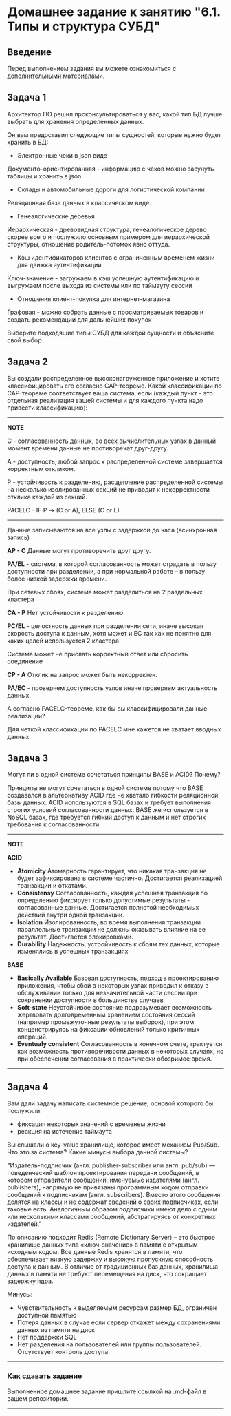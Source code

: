 # Домашнее задание к занятию "6.1. Типы и структура СУБД"

## Введение

Перед выполнением задания вы можете ознакомиться с 
[дополнительными материалами](https://github.com/netology-code/virt-homeworks/tree/virt-11/additional).

## Задача 1

Архитектор ПО решил проконсультироваться у вас, какой тип БД 
лучше выбрать для хранения определенных данных.

Он вам предоставил следующие типы сущностей, которые нужно будет хранить в БД:

- Электронные чеки в json виде

Документо-ориентированная - информацию с чеков можно засунуть таблицы и хранить в json.

- Склады и автомобильные дороги для логистической компании

Реляционная база данных в классическом виде.

- Генеалогические деревья

Иерархическая - древовидная структура, генеалогическое дерево скорее всего и послужило основным примером для иерархической структуры, отношение родитель-потомок явно оттуда.


- Кэш идентификаторов клиентов с ограниченным временем жизни для движка аутентификации

Ключ-значение - загружаем в кэш успешную аутентификацию и выгружаем
после выхода из системы или по таймауту сессии

- Отношения клиент-покупка для интернет-магазина

Графовая - можно собрать данные с просматриваемых товаров и создать рекомендации для дальнейших покупок


Выберите подходящие типы СУБД для каждой сущности и объясните свой выбор.



## Задача 2

Вы создали распределенное высоконагруженное приложение и хотите классифицировать его согласно 
CAP-теореме. Какой классификации по CAP-теореме соответствует ваша система, если 
(каждый пункт - это отдельная реализация вашей системы и для каждого пункта надо привести классификацию):

---
**NOTE**

С - согласованность данных, во всех вычислительных узлах в данный момент времени данные не противоречат друг-другу.

A - доступность, любой запрос к распределенной системе завершается корректным откликом.

P - устойчивость к разделению, расщепление распределенной системы на несколько изолированных секций не приводит к некорректности отклика каждой из секций.

PACELC - IF P -> (C or A), ELSE (C or L)

---


Данные записываются на все узлы с задержкой до часа (асинхронная запись)

**AP - C**  Данные могут противоречить друг другу.

**PA/EL** - система, в которой согласованность может страдать в пользу доступности при разделении, а при нормальной работе – в пользу более низкой задержки времени.

При сетевых сбоях, система может разделиться на 2 раздельных кластера

**CA - P** Нет устойчивости к разделению.

**PС/EL** - целостность данных при разделении сети, иначе высокая скорость доступа к данным, хотя может и EC так как не понятно для каких целей используется 2 кластера

Система может не прислать корректный ответ или сбросить соединение

**CP - A** Отклик на запрос может быть некорректен.

**PA/EC** - проверяем доступность узлов иначе проверяем актуальность данных. 

А согласно PACELC-теореме, как бы вы классифицировали данные реализации?


Для четкой классификации по PACELC мне кажется не хватает вводных данных.

## Задача 3

Могут ли в одной системе сочетаться принципы BASE и ACID? Почему?

Принципы не могут сочетаться в одной системе потому что BASE создавался в альтернативу ACID где не хватало гибкости реляционной базы данных.
ACID используются в SQL базах и требует выполнения строгих условий согласованности данных. BASE же используется в NoSQL базах, где требуется гибкий доступ к данным и нет строгих требования к согласованности.

---
**NOTE**

**ACID** 
- **Atomicity** Атомарность гарантирует, что никакая транзакция не будет зафиксирована в системе частично. Достигается реализацией транзакции и откатами.
- **Consistensy** Согласованность, каждая успешная транзакция по определению фиксирует только допустимые результаты - согласованные данные. Достигается полнотой необходимых действий внутри одной транзакции.
- **Isolation** Изолированность, во время выполнения транзакции параллельные транзакции не должны оказывать влияние на ее результат. Достигается блокировками.
- **Durability** Надежность, устройчивость к сбоям тех данных, которые изменялись в успешных транзакциях

**BASE**
- **Basically Available** Базовая доступность, подход в проектированию приложения, чтобы сбой в некоторых узлах приводил к отказу в обслуживании только для незначительной части сессии при сохранении доступности в большинстве случаев
- **Soft-state** Неустойчивое состояние подразумевает возможность жертвовать долговременным хранением состояния сессий (например промежуточные результаты выборок), при этом конценстрируясь на фиксации обновлений только критичных операций.
- **Eventualy consistent** Согласованность в конечном счете, трактуется как возможность противоречивости данных в некоторых случаях, но при обеспечении согласования в практически обозримое время.
---


## Задача 4

Вам дали задачу написать системное решение, основой которого бы послужили:

- фиксация некоторых значений с временем жизни
- реакция на истечение таймаута

Вы слышали о key-value хранилище, которое имеет механизм Pub/Sub. 
Что это за система? Какие минусы выбора данной системы?

"Издатель-подписчик (англ. publisher-subscriber или англ. pub/sub) — поведенческий шаблон проектирования передачи сообщений, в котором отправители сообщений, именуемые издателями (англ. publishers), напрямую не привязаны программным кодом отправки сообщений к подписчикам (англ. subscribers). Вместо этого сообщения делятся на классы и не содержат сведений о своих подписчиках, если таковые есть. Аналогичным образом подписчики имеют дело с одним или несколькими классами сообщений, абстрагируясь от конкретных издателей."

По описанию подходит Redis (Remote Dictionary Server) – это быстрое хранилище данных типа «ключ-значение» в памяти с открытым исходным кодом. Все данные Redis хранятся в памяти, что обеспечивает низкую задержку и высокую пропускную способность доступа к данным. В отличие от традиционных баз данных, хранилища данных в памяти не требуют перемещения на диск, что сокращает задержку ядра.

Минусы: 

- Чувствительность к выделяемым ресурсам размер БД, ограничен доступной памятью
- Потеря данных в случае если сервер откажет между сохранениями данных из памяти на диск
- Нет поддержки SQL 
- Нет разделения на пользователей или группы пользователей. Отсутствует контроль доступа.

---

### Как cдавать задание

Выполненное домашнее задание пришлите ссылкой на .md-файл в вашем репозитории.

---
